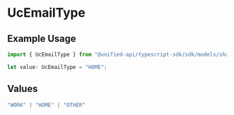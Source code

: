 # UcEmailType

## Example Usage

```typescript
import { UcEmailType } from "@unified-api/typescript-sdk/sdk/models/shared";

let value: UcEmailType = "HOME";
```

## Values

```typescript
"WORK" | "HOME" | "OTHER"
```
